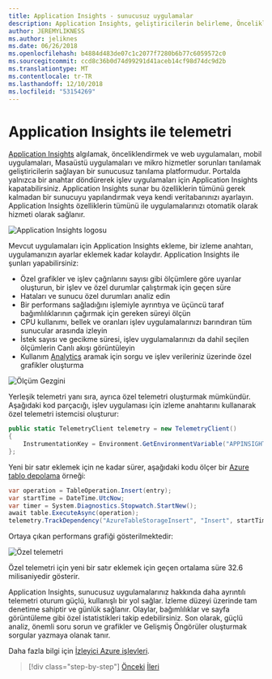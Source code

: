 ```yaml
---
title: Application Insights - sunucusuz uygulamalar
description: Application Insights, geliştiricilerin belirleme, Önceliklendirme ve web uygulamaları, mobil uygulamaları, Masaüstü uygulamaları ve mikro hizmetler sorunları tanılamanıza olanak sağlayan bir sunucusuz tanılama platformudur.
author: JEREMYLIKNESS
ms.author: jeliknes
ms.date: 06/26/2018
ms.openlocfilehash: b4884d483de07c1c2077f7280b6b77c6059572c0
ms.sourcegitcommit: ccd8c36b0d74d99291d41aceb14cf98d74dc9d2b
ms.translationtype: MT
ms.contentlocale: tr-TR
ms.lasthandoff: 12/10/2018
ms.locfileid: "53154269"
---
```

# <a name="telemetry-with-application-insights"></a>Application Insights ile telemetri

[Application Insights](https://docs.microsoft.com/azure/application-insights) algılamak, önceliklendirmek ve web uygulamaları, mobil uygulamaları, Masaüstü uygulamaları ve mikro hizmetler sorunları tanılamak geliştiricilerin sağlayan bir sunucusuz tanılama platformudur. Portalda yalnızca bir anahtar döndürerek işlev uygulamaları için Application Insights kapatabilirsiniz. Application Insights sunar bu özelliklerin tümünü gerek kalmadan bir sunucuyu yapılandırmak veya kendi veritabanınızı ayarlayın. Application Insights özelliklerin tümünü ile uygulamalarınızı otomatik olarak hizmeti olarak sağlanır.

![Application Insights logosu](./media/application-insights-logo.png)

Mevcut uygulamaları için Application Insights ekleme, bir izleme anahtarı, uygulamanızın ayarlar eklemek kadar kolaydır. Application Insights ile şunları yapabilirsiniz:

* Özel grafikler ve işlev çağrılarını sayısı gibi ölçümlere göre uyarılar oluşturun, bir işlev ve özel durumlar çalıştırmak için geçen süre
* Hataları ve sunucu özel durumları analiz edin
* Bir performans sağladığını işlemiyle ayrıntıya ve üçüncü taraf bağımlılıklarının çağırmak için gereken süreyi ölçün
* CPU kullanımı, bellek ve oranları işlev uygulamalarınızı barındıran tüm sunucular arasında izleyin
* İstek sayısı ve gecikme süresi, işlev uygulamalarınızı da dahil seçilen ölçümlerin Canlı akışı görüntüleyin
* Kullanım [Analytics](https://docs.microsoft.com/azure/application-insights/app-insights-analytics) aramak için sorgu ve işlev verileriniz üzerinde özel grafikler oluşturma

![Ölçüm Gezgini](./media/metrics-explorer.png)

Yerleşik telemetri yanı sıra, ayrıca özel telemetri oluşturmak mümkündür. Aşağıdaki kod parçacığı, işlev uygulaması için izleme anahtarını kullanarak özel telemetri istemcisi oluşturur:

```csharp
public static TelemetryClient telemetry = new TelemetryClient()
{
    InstrumentationKey = Environment.GetEnvironmentVariable("APPINSIGHTS_INSTRUMENTATIONKEY")
};
```

Yeni bir satır eklemek için ne kadar sürer, aşağıdaki kodu ölçer bir [Azure tablo depolama](https://docs.microsoft.com/azure/cosmos-db/table-storage-overview) örneği:

```csharp
var operation = TableOperation.Insert(entry);
var startTime = DateTime.UtcNow;
var timer = System.Diagnostics.Stopwatch.StartNew();
await table.ExecuteAsync(operation);
telemetry.TrackDependency("AzureTableStorageInsert", "Insert", startTime, timer.Elapsed, true);
```

Ortaya çıkan performans grafiği gösterilmektedir:

![Özel telemetri](./media/custom-telemetry.png)

Özel telemetri için yeni bir satır eklemek için geçen ortalama süre 32.6 milisaniyedir gösterir.

Application Insights, sunucusuz uygulamalarınız hakkında daha ayrıntılı telemetri oturum güçlü, kullanışlı bir yol sağlar. İzleme düzeyi üzerinde tam denetime sahiptir ve günlük sağlanır. Olaylar, bağımlılıklar ve sayfa görüntüleme gibi özel istatistikleri takip edebilirsiniz. Son olarak, güçlü analiz, önemli soru sorun ve grafikler ve Gelişmiş Öngörüler oluşturmak sorgular yazmaya olanak tanır.

Daha fazla bilgi için [İzleyici Azure işlevleri](https://docs.microsoft.com/azure/azure-functions/functions-monitoring).

>[!div class="step-by-step"]
>[Önceki](azure-functions.md)
>[İleri](logic-apps.md)